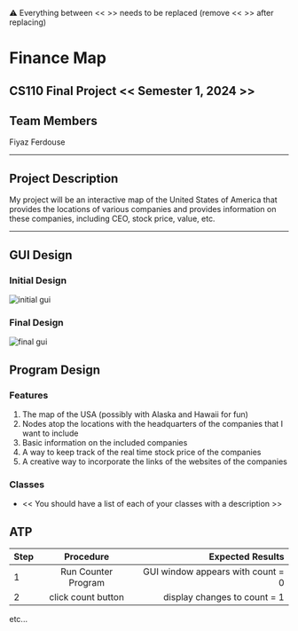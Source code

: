 
:warning: Everything between << >> needs to be replaced (remove << >> after replacing)

# Finance Map
## CS110 Final Project  << Semester 1, 2024 >>

## Team Members

Fiyaz Ferdouse

***

## Project Description

My project will be an interactive map of the United States of America that provides the locations of various companies and provides information on these companies, including CEO, stock price, value, etc.

***    

## GUI Design

### Initial Design

![initial gui](assets/gui.jpg)

### Final Design

![final gui](assets/finalgui.jpg)

## Program Design

### Features

1. The map of the USA (possibly with Alaska and Hawaii for fun)
2. Nodes atop the locations with the headquarters of the companies that I want to include
3. Basic information on the included companies
4. A way to keep track of the real time stock price of the companies
5. A creative way to incorporate the links of the websites of the companies

### Classes

- << You should have a list of each of your classes with a description >>

## ATP

| Step                 |Procedure             |Expected Results                   |
|----------------------|:--------------------:|----------------------------------:|
|  1                   | Run Counter Program  |GUI window appears with count = 0  |
|  2                   | click count button   | display changes to count = 1      |
etc...
